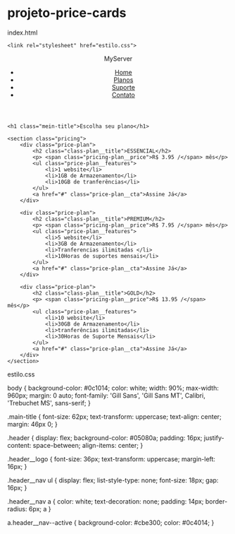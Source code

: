 # projeto-price-cards
index.html

<!DOCTYPE html>
<html lang="pt-br">

<head>
    <meta charset="UTF-8">
    <meta http-equiv="x-UA-compatible" content="IE=edge">
    <meta name="viewport" content="width=device-width, initial-scale=1.0">
    <title>price-cards</title>

    <link rel="stylesheet" href="estilo.css">
</head>

<body>
    <header class="header">
        <div class="header__logo">MyServer</div>
        <nav class="header__nav">
            <ul>
                <li><a href="#">Home</a></li>
                <li><a href="#" class="header__nav--active">Planos</a></li>
                <li><a href="#">Suporte</a></li>
                <li><a href="#">Contato</a></li>
            </ul>
        </nav>
    </header>

    <h1 class="mein-title">Escolha seu plano</h1>

    <section class="pricing">
        <div class="price-plan">
            <h2 class="class-plan__title">ESSENCIAL</h2>
            <p> <span class="pricing-plan__price">R$ 3.95 /</span> mês</p>
            <ul class="price-plan__features">
                <li>1 website</li>
                <li>1GB de Armazenamento</li>
                <li>10GB de tranferências</li>
            </ul>
            <a href="#" class="price-plan__cta">Assine Já</a>
        </div>

        <div class="price-plan">
            <h2 class="class-plan__title">PREMIUM</h2>
            <p> <span class="pricing-plan__price">R$ 7.95 /</span> mês</p>
            <ul class="price-plan__features">
                <li>5 website</li>
                <li>3GB de Armazenamento</li>
                <li>Tranferencias ilimitadas </li>
                <li>10Horas de suportes mensais</li>
            </ul>
            <a href="#" class="price-plan__cta">Assine Já</a>
        </div>

        <div class="price-plan">
            <h2 class="class-plan__title">GOLD</h2>
            <p> <span class="pricing-plan__price">R$ 13.95 /</span> mês</p>
            <ul class="price-plan__features">
                <li>10 website</li>
                <li>30GB de Armazenamento</li>
                <li>tranferências ilimitadas</li>
                <li>30Horas de Suporte Mensais</li>
            </ul>
            <a href="#" class="price-plan__cta">Assine Já</a>
        </div>
    </section>
</body>
</html>

estilo.css

body {
    background-color: #0c1014;
    color: white;
    width: 90%;
    max-width: 960px;
    margin: 0 auto;
    font-family: 'Gill Sans', 'Gill Sans MT', Calibri, 'Trebuchet MS', sans-serif;
}

.main-title {
    font-size: 62px;
    text-transform: uppercase;
    text-align: center;
    margin: 46px 0;
}

.header {
    display: flex;
    background-color: #05080a;
    padding: 16px;
    justify-content: space-between;
    align-items: center;
}

.header__logo {
    font-size: 36px;
    text-transform: uppercase;
    margin-left: 16px;
}

.header__nav ul {
    display: flex;
    list-style-type: none;
    font-size: 18px;
    gap: 16px;
}

.header__nav a {
    color: white;
    text-decoration: none;
    padding: 14px;
    border-radius: 6px;
    a
}

a.header__nav--active {
    background-color: #cbe300;
    color: #0c4014;
}

